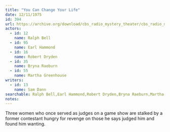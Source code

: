 ```yaml
---
title: "You Can Change Your Life"
date: 12/11/1975
id: 394
url: https://archive.org/download/cbs_radio_mystery_theater/cbs_radio_mystery_theater-0351-0400.zip/cbs_radio_mystery_theater-0351-0400%2Fcbsrmt_0394_you_can_change_your_life.mp3
actors:  
  - id: 12
    name: Ralph Bell  
  - id: 95
    name: Earl Hammond  
  - id: 16
    name: Robert Dryden  
  - id: 35
    name: Bryna Raeburn  
  - id: 55
    name: Martha Greenhouse
writers:  
  - id: 13
    name: Sam Dann
searchable: Ralph Bell,Earl Hammond,Robert Dryden,Bryna Raeburn,Martha Greenhouse Sam Dann
notes:  
---
```

Three women who once served as judges on a game show are stalked by a former contestant hungry for revenge on those he says judged him and found him wanting.
